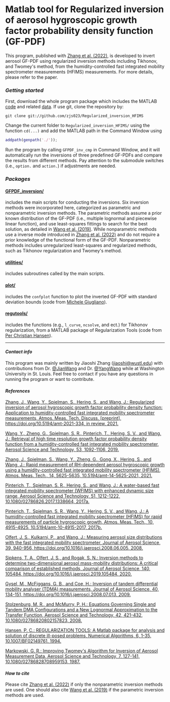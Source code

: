 # Matlab tool for Regularized inversion of aerosol hygroscopic growth factor probability density function (GF-PDF)

This program, published with [Zhang et al. (2022)](https://amt.copernicus.org/preprints/amt-2021-334/), is developed to invert aerosol GF-PDF using regularized inversion methods including Tikhonov, and Twomey's method, from the humidity-controlled fast integrated mobility spectrometer measurements (HFIMS) measurements. For more details, please refer to the paper.

### _Getting started_

First, download the whole program package which includes the MATLAB [code](https://github.com/zjs023/Regularized_inversion_HFIMS/tree/master/m%20files) and related [data](https://github.com/zjs023/Regularized_inversion_HFIMS/tree/master/data/FIMS). If use git, clone the repository by:
```shell
git clone git://github.com/zjs023/Regularized_inversion_HFIMS
```
Change the current folder to `Regularized_inversion_HFIMS/` using the function `cd(...)` and add the MATLAB path in the Command Window using
```Matlab
addpath(genpath('./'));
```
Run the program by calling `GFPDF_inv_cmp` in Command Window, and it will automatically run the inversions of three predefined GF-PDFs and compare the results from different methods. Pay attention to the submodule switches (i.e., `option.` and `action.`) if adjustments are needed. 

### _Packages_

#### [GFPDF_inversion/](https://github.com/zjs023/Regularized_inversion_HFIMS/tree/master/m%20files/GFPDF_inversion) 
includes the main scripts for conducting the inversions. Six inversion methods were incorporated here, categorized as parametric and nonparametric inversion methods. The parametric methods assume a prior known distribution of the GF-PDF (i.e., multiple lognormal and piecewise linear function), and use least-squares fittings to search for the best solution, as detailed in [Wang et al. (2019)](https://www.tandfonline.com/doi/full/10.1080/02786826.2019.1628917). While nonparametric methods use a inverse mode introduced in [Zhang et al. (2022)](https://amt.copernicus.org/preprints/amt-2021-334/) and do not require a prior knowledge of the functional form of the GF-PDF. Nonparametric methods includes unregularized least-squares and regularized methods, such as Tikhonov regularization and Twomey's method. 

#### [utilities/](https://github.com/zjs023/Regularized_inversion_HFIMS/tree/master/m%20files/utilities)
includes subroutines called by the main scripts.

#### [plot/](https://github.com/zjs023/Regularized_inversion_HFIMS/tree/master/m%20files/plot)
includes the `confplot` function to plot the inverted GF-PDF with standard deviation bounds (code from [Michele Giugliano](https://www.mathworks.com/matlabcentral/fileexchange/2683-confplot)).

#### [regutools/](https://github.com/zjs023/Regularized_inversion_HFIMS/tree/master/m%20files/regutools)
includes the functions (e.g., `l_curve`, `ncsolve`, and ect.) for Tikhonov regularization, from a MATLAB package of Regularization Tools (code from [Per Christian Hansen](https://www.mathworks.com/matlabcentral/fileexchange/52-regtools?s_tid=srchtitle)).

----------------------------------------------------------------------
#### _Contact info_

This program was mainly written by Jiaoshi Zhang ([jiaoshi@wustl.edu](mailto:jiaoshi@wustl.edu)) with contributions from Dr. [@JianWang](https://scholar.google.com/citations?user=0yE2tSMAAAAJ&hl=en) and Dr. [@YangWang](https://scholar.google.com/citations?user=dkU1FrMAAAAJ&hl=en)
while at Washington University in St. Louis. Feel free to contact if you have any questions in running the program or want to contribute.

#### _References_

[Zhang, J., Wang, Y., Spielman, S., Hering, S., and Wang, J.: Regularized inversion of aerosol hygroscopic growth factor probability density function: Application to humidity-controlled fast integrated mobility spectrometer measurements, Atmos. Meas. Tech. Discuss. [preprint], https://doi.org/10.5194/amt-2021-334, in review, 2021.](https://amt.copernicus.org/preprints/amt-2021-334/)

[Wang, Y., Zheng, G., Spielman, S. R., Pinterich, T., Hering, S. V., and Wang, J.: Retrieval of high time resolution growth factor probability density function from a humidity-controlled fast integrated mobility spectrometer, Aerosol Science and Technology, 53, 1092-1106, 2019.](https://www.tandfonline.com/doi/full/10.1080/02786826.2019.1628917)

[Zhang, J., Spielman, S., Wang, Y., Zheng, G., Gong, X., Hering, S., and Wang, J.: Rapid measurement of RH-dependent aerosol hygroscopic growth using a humidity-controlled fast integrated mobility spectrometer (HFIMS), Atmos. Meas. Tech., 14, 5625-5635, 10.5194/amt-14-5625-2021, 2021.](https://amt.copernicus.org/articles/14/5625/2021/)

[Pinterich, T., Spielman, S. R., Hering, S., and Wang, J.: A water-based fast integrated mobility spectrometer (WFIMS) with enhanced dynamic size range, Aerosol Science and Technology, 51, 1212-1222, 10.1080/02786826.2017.1338664, 2017a.](https://www.tandfonline.com/doi/full/10.1080/02786826.2017.1338664)

[Pinterich, T., Spielman, S. R., Wang, Y., Hering, S. V., and Wang, J.: A humidity-controlled fast integrated mobility spectrometer (HFIMS) for rapid measurements of particle hygroscopic growth, Atmos. Meas. Tech., 10, 4915-4925, 10.5194/amt-10-4915-2017, 2017b.](https://amt.copernicus.org/articles/10/4915/2017/)

[Olfert, J. S., Kulkarni, P., and Wang, J.: Measuring aerosol size distributions with the fast integrated mobility spectrometer, Journal of Aerosol Science, 39, 940-956, https://doi.org/10.1016/j.jaerosci.2008.06.005, 2008.](https://www.sciencedirect.com/science/article/abs/pii/S002185020800116X)

[Sipkens, T. A., Olfert, J. S., and Rogak, S. N.: Inversion methods to determine two-dimensional aerosol mass-mobility distributions: A critical comparison of established methods, Journal of Aerosol Science, 140, 105484, https://doi.org/10.1016/j.jaerosci.2019.105484, 2020.](https://www.sciencedirect.com/science/article/abs/pii/S0021850219305889)

[Gysel, M., McFiggans, G. B., and Coe, H.: Inversion of tandem differential mobility analyser (TDMA) measurements, Journal of Aerosol Science, 40, 134-151, https://doi.org/10.1016/j.jaerosci.2008.07.013, 2009.](https://www.sciencedirect.com/science/article/abs/pii/S0021850208001778)

[Stolzenburg, M. R., and McMurry, P. H.: Equations Governing Single and Tandem DMA Configurations and a New Lognormal Approximation to the Transfer Function, Aerosol Science and Technology, 42, 421-432, 10.1080/02786820802157823, 2008.](https://www.tandfonline.com/doi/full/10.1080/02786820802157823)

[Hansen, P. C.: REGULARIZATION TOOLS: A Matlab package for analysis and solution of discrete ill-posed problems, Numerical Algorithms, 6, 1-35, 10.1007/BF02149761, 1994.](https://link.springer.com/article/10.1007/BF02149761)

[Markowski, G. R.: Improving Twomey's Algorithm for Inversion of Aerosol Measurement Data, Aerosol Science and Technology, 7, 127-141, 10.1080/02786828708959153, 1987.](https://www.tandfonline.com/doi/abs/10.1080/02786828708959153)

#### _How to cite_

Please cite [Zhang et al. (2022)](https://amt.copernicus.org/preprints/amt-2021-334/) if only the nonparametric inversion methods are used. One should also cite [Wang et al. (2019)](https://www.tandfonline.com/doi/full/10.1080/02786826.2019.1628917) if the parametric inversion methods are used. 

